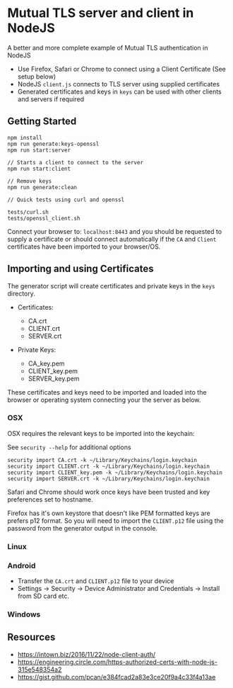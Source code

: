 # Mutual TLS server and client in NodeJS

A better and more complete example of Mutual TLS authentication in NodeJS

- Use Firefox, Safari or Chrome to connect using a Client Certificate (See setup below)
- NodeJS `client.js` connects to TLS server using supplied certificates
- Generated certificates and keys in `keys` can be used with other clients and servers if required

## Getting Started

```
npm install
npm run generate:keys-openssl
npm run start:server
```

```
// Starts a client to connect to the server
npm run start:client

// Remove keys
npm run generate:clean
```

```
// Quick tests using curl and openssl

tests/curl.sh
tests/openssl_client.sh
```

Connect your browser to: `localhost:8443` and you should be requested to supply a certificate or should connect automatically if the `CA` and `Client`
certificates have been imported to your browser/OS.

## Importing and using Certificates

The generator script will create certificates and private keys in the `keys` directory.

- Certificates:
  - CA.crt
  - CLIENT.crt
  - SERVER.crt

- Private Keys:
  - CA_key.pem
  - CLIENT_key.pem
  - SERVER_key.pem

These certificates and keys need to be imported and loaded into the browser or operating system connecting your the server as below.

### OSX

OSX requires the relevant keys to be imported into the keychain:

See `security --help` for additional options

```
security import CA.crt -k ~/Library/Keychains/login.keychain
security import CLIENT.crt -k ~/Library/Keychains/login.keychain
security import CLIENT_key.pem -k ~/Library/Keychains/login.keychain
security import SERVER.crt -k ~/Library/Keychains/login.keychain
```

Safari and Chrome should work once keys have been trusted and key preferences set to hostname.

Firefox has it's own keystore that doesn't like PEM formatted keys are prefers p12 format.
So you will need to import the `CLIENT.p12` file using the password from the generator output in the console.

### Linux

### Android

- Transfer the `CA.crt` and `CLIENT.p12` file to your device
- Settings -> Security -> Device Administrator and Credentials -> Install from SD card etc.

### Windows

## Resources
- https://intown.biz/2016/11/22/node-client-auth/
- https://engineering.circle.com/https-authorized-certs-with-node-js-315e548354a2
- https://gist.github.com/pcan/e384fcad2a83e3ce20f9a4c33f4a13ae

